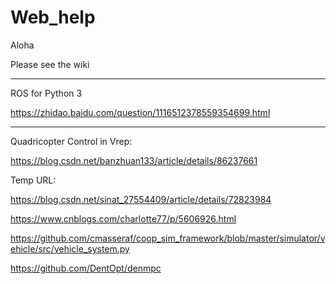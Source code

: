 # Web_help
Aloha

Please see the wiki

-----------------------------------------------------
ROS for Python 3

https://zhidao.baidu.com/question/1116512378559354699.html


-----------------------------------------------------
Quadricopter Control in Vrep:

https://blog.csdn.net/banzhuan133/article/details/86237661


Temp URL:

https://blog.csdn.net/sinat_27554409/article/details/72823984

https://www.cnblogs.com/charlotte77/p/5606926.html

https://github.com/cmasseraf/coop_sim_framework/blob/master/simulator/vehicle/src/vehicle_system.py

https://github.com/DentOpt/denmpc
